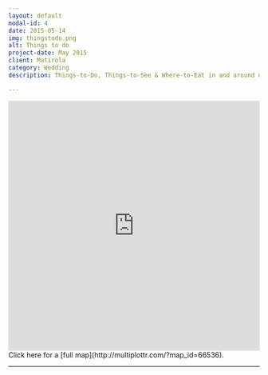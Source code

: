 ```yaml
---
layout: default
modal-id: 4
date: 2015-05-14
img: thingstodo.png
alt: Things to do
project-date: May 2015
client: Matirola
category: Wedding
description: Things-to-Do, Things-to-See & Where-to-Eat in and around our lovely hometown <b>Amersfoort</b>!

---
```


<iframe src="http://www.multiplottr.com/index_embed.php?map_id=66536" name="embededMPMap" width="100%" height="500px" SCROLLING="no" frameborder="0" id="embededMPMap"></iframe>
Click here for a [full map](http://multiplottr.com/?map_id=66536).

---
